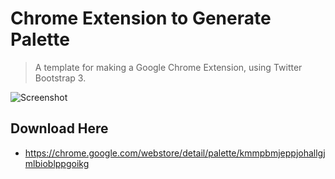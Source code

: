 # Chrome Extension to Generate Palette
> A template for making a Google Chrome Extension, using Twitter Bootstrap 3.

![Screenshot](https://lh3.googleusercontent.com/0C9qZ1GHWZ4VmluknGghjdqDT8PmvbKc3hl0RAoFcxyzFJawT7nEp36CW9wnW6ZNSdoKFCR7=s640-h400-e365-rw)

## Download Here

- https://chrome.google.com/webstore/detail/palette/kmmpbmjeppjohallgjmlbioblppgoikg
